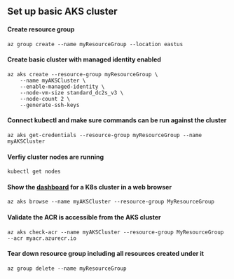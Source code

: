 ## Set up basic AKS cluster

#### Create resource group 
```
az group create --name myResourceGroup --location eastus
```

#### Create basic cluster with managed identity enabled
```
az aks create --resource-group myResourceGroup \
    --name myAKSCluster \
    --enable-managed-identity \
    --node-vm-size standard_dc2s_v3 \
    --node-count 2 \
    --generate-ssh-keys
```
#### Connect kubectl and make sure commands can be run against the cluster
```
az aks get-credentials --resource-group myResourceGroup --name myAKSCluster
```

#### Verfiy cluster nodes are running
```
kubectl get nodes
```

#### Show the [dashboard](https://learn.microsoft.com/en-us/cli/azure/aks?view=azure-cli-latest#az-aks-browse(aks-preview)) for a K8s cluster in a web browser
```
az aks browse --name myAKSCluster --resource-group MyResourceGroup
```

#### Validate the ACR is accessible from the AKS cluster
```
az aks check-acr --name myAKSCluster --resource-group MyResourceGroup --acr myacr.azurecr.io
```

#### Tear down resource group including all resources created under it
```
az group delete --name myResourceGroup
```
